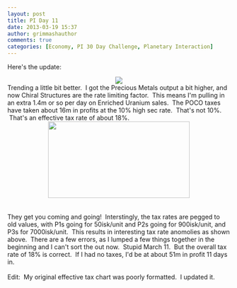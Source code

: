 ```yaml
---
layout: post
title: PI Day 11
date: 2013-03-19 15:37
author: grimmashauthor
comments: true
categories: [Economy, PI 30 Day Challenge, Planetary Interaction]
---
```

Here's the update:<br /><div style="clear: both; text-align: center;"><a href="http://grimmash.com/wp-content/uploads/2013/03/Balance-Day-111.png" style="margin-left: 1em; margin-right: 1em;"><img border="0" src="http://grimmash.com/wp-content/uploads/2013/03/Balance-Day-111.png" /></a></div>Trending a little bit better. &nbsp;I got the Precious Metals output a bit higher, and now Chiral Structures are the rate limiting factor. &nbsp;This means I'm pulling in an extra 1.4m or so per day on Enriched Uranium sales. &nbsp;The POCO taxes have taken about 16m in profits at the 10% high sec rate. &nbsp;That's not 10%. &nbsp;That's an effective tax rate of about 18%.<br /><div style="clear: both; text-align: center;"><a href="http://grimmash.com/wp-content/uploads/2013/03/Eff-Tax-11-300x1621.png" style="margin-left: 1em; margin-right: 1em;"><img border="0" height="173" src="http://grimmash.com/wp-content/uploads/2013/03/Eff-Tax-11-300x1621-300x162.png" width="320" /></a></div><br /><br />They get you coming and going! &nbsp;Interstingly, the tax rates are pegged to old values, with P1s going for 50isk/unit and P2s going for 900isk/unit, and P3s for 7000isk/unit. &nbsp;This results in interesting tax rate anomolies as shown above. &nbsp;There are a few errors, as I lumped a few things together in the beginning and I can't sort the out now. &nbsp;Stupid March 11. &nbsp;But the overall tax rate of 18% is correct. &nbsp;If I had no taxes, I'd be at about 51m in profit 11 days in.<br /><br />Edit: &nbsp;My original effective tax chart was poorly formatted. &nbsp;I updated it.
